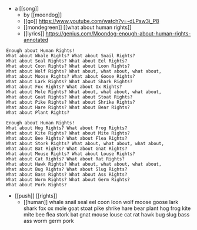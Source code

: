 - a [[song]]
	- by [[moondog]]
	- [[go]] https://www.youtube.com/watch?v=-dLPsw3i_P8
	- [[mondegreen]] [[what about human rights]]
	- [[lyrics]] https://genius.com/Moondog-enough-about-human-rights-annotated

```
Enough about Human Rights!  
What about Whale Rights? What about Snail Rights?  
What about Seal Rights? What about Eel Rights?  
What about Coon Rights? What about Loon Rights?  
What about Wolf Rights? What about, what about, what about,  
What about Moose Rights? What about Goose Rights?  
What about Lark Rights? What about Shark Rights?  
What about Fox Rights? What about Ox Rights?  
What about Mole Rights? What about, what about, what about,  
What about Goat Rights? What about Stoat Rights?  
What about Pike Rights? What about Shrike Rights?  
What about Hare Rights? What about Bear Rights?  
What about Plant Rights?  
  
Enough about Human Rights!  
What about Hog Rights? What about Frog Rights?  
What about Kite Rights? What about Mite Rights?  
What about Bee Rights? What about Flea Rights?  
What about Stork Rights? What about, what about, what about,  
What about Bat Rights? What about Gnat Rights?  
What about Mouse Rights? What about Louse Rights?  
What about Cat Rights? What about Rat Rights?  
What about Hawk Rights? What about, what about, what about,  
What about Bug Rights? What about Slug Rights?  
What about Bass Rights? What about Ass Rights?  
What about Worm Rights? What about Germ Rights?  
What about Pork Rights?
```
	
- [[push]] [[rights]]
	- [[human]] whale snail seal eel coon loon wolf moose goose lark shark fox ox mole goat stoat pike shrike hare bear plant hog frog kite mite bee flea stork bat gnat mouse louse cat rat hawk bug slug bass ass worm germ pork